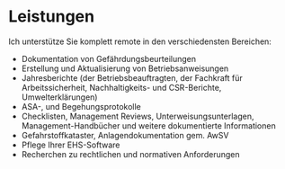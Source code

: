 # Leistungen

Ich unterstütze Sie komplett remote in den verschiedensten Bereichen:

- Dokumentation von Gefährdungsbeurteilungen
- Erstellung und Aktualisierung von Betriebsanweisungen
- Jahresberichte (der Betriebsbeauftragten, der Fachkraft für Arbeitssicherheit, Nachhaltigkeits- und CSR-Berichte, Umwelterklärungen)
- ASA-, und Begehungsprotokolle
- Checklisten, Management Reviews, Unterweisungsunterlagen, Management-Handbücher und weitere dokumentierte Informationen
- Gefahrstoffkataster, Anlagendokumentation gem. AwSV
- Pflege Ihrer EHS-Software
- Recherchen zu rechtlichen und normativen Anforderungen
